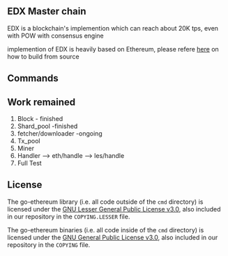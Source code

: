 ## EDX Master chain

EDX is a blockchain's implemention which can reach about 20K tps, even with POW with consensus engine


implemention of EDX is heavily based on Ethereum, please refere [here](README-ethereum.md) on how to build from source 


## Commands



## Work remained 
1. Block - finished
2. Shard_pool -finished
3. fetcher/downloader -ongoing 
3. Tx_pool 
4. Miner
5. Handler --> eth/handle
       --> les/handle
6. Full Test
## License

The go-ethereum library (i.e. all code outside of the `cmd` directory) is licensed under the
[GNU Lesser General Public License v3.0](https://www.gnu.org/licenses/lgpl-3.0.en.html), also
included in our repository in the `COPYING.LESSER` file.

The go-ethereum binaries (i.e. all code inside of the `cmd` directory) is licensed under the
[GNU General Public License v3.0](https://www.gnu.org/licenses/gpl-3.0.en.html), also included
in our repository in the `COPYING` file.
